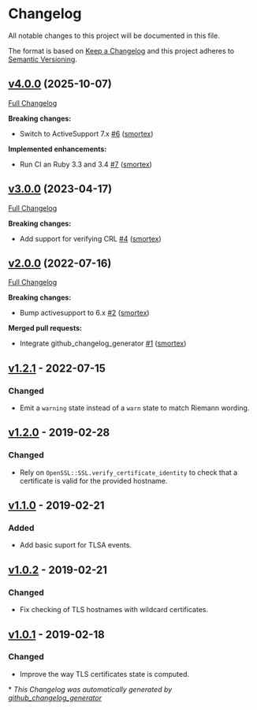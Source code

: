 # Changelog

All notable changes to this project will be documented in this file.

The format is based on [Keep a Changelog](https://keepachangelog.com/en/1.0.0/)
and this project adheres to [Semantic Versioning](https://semver.org/spec/v2.0.0.html).

## [v4.0.0](https://github.com/smortex/internet_security_event/tree/v4.0.0) (2025-10-07)

[Full Changelog](https://github.com/smortex/internet_security_event/compare/v3.0.0...v4.0.0)

**Breaking changes:**

- Switch to ActiveSupport 7.x [\#6](https://github.com/smortex/internet_security_event/pull/6) ([smortex](https://github.com/smortex))

**Implemented enhancements:**

- Run CI an Ruby 3.3 and 3.4 [\#7](https://github.com/smortex/internet_security_event/pull/7) ([smortex](https://github.com/smortex))

## [v3.0.0](https://github.com/smortex/internet_security_event/tree/v3.0.0) (2023-04-17)

[Full Changelog](https://github.com/smortex/internet_security_event/compare/v2.0.0...v3.0.0)

**Breaking changes:**

- Add support for verifying CRL [\#4](https://github.com/smortex/internet_security_event/pull/4) ([smortex](https://github.com/smortex))

## [v2.0.0](https://github.com/smortex/internet_security_event/tree/v2.0.0) (2022-07-16)

[Full Changelog](https://github.com/smortex/internet_security_event/compare/v1.2.1...v2.0.0)

**Breaking changes:**

- Bump activesupport to 6.x [\#2](https://github.com/smortex/internet_security_event/pull/2) ([smortex](https://github.com/smortex))

**Merged pull requests:**

- Integrate github\_changelog\_generator [\#1](https://github.com/smortex/internet_security_event/pull/1) ([smortex](https://github.com/smortex))

## [v1.2.1] - 2022-07-15

### Changed
- Emit a `warning` state instead of a `warn` state to match Riemann wording.

## [v1.2.0] - 2019-02-28

### Changed
- Rely on `OpenSSL::SSL.verify_certificate_identity` to check that a certificate
  is valid for the provided hostname.

## [v1.1.0] - 2019-02-21

### Added
- Add basic suport for TLSA events.

## [v1.0.2] - 2019-02-21

### Changed
- Fix checking of TLS hostnames with wildcard certificates.

## [v1.0.1] - 2019-02-18

### Changed
- Improve the way TLS certificates state is computed.

[v1.2.1]: https://github.com/smortex/internet_security_event/compare/v1.2.0...v1.2.1
[v1.2.0]: https://github.com/smortex/internet_security_event/compare/v1.1.0...v1.2.0
[v1.1.0]: https://github.com/smortex/internet_security_event/compare/v1.0.2...v1.1.0
[v1.0.2]: https://github.com/smortex/internet_security_event/compare/v1.0.1...v1.0.2
[v1.0.1]: https://github.com/smortex/internet_security_event/compare/v1.0.0...v1.0.1


\* *This Changelog was automatically generated by [github_changelog_generator](https://github.com/github-changelog-generator/github-changelog-generator)*
